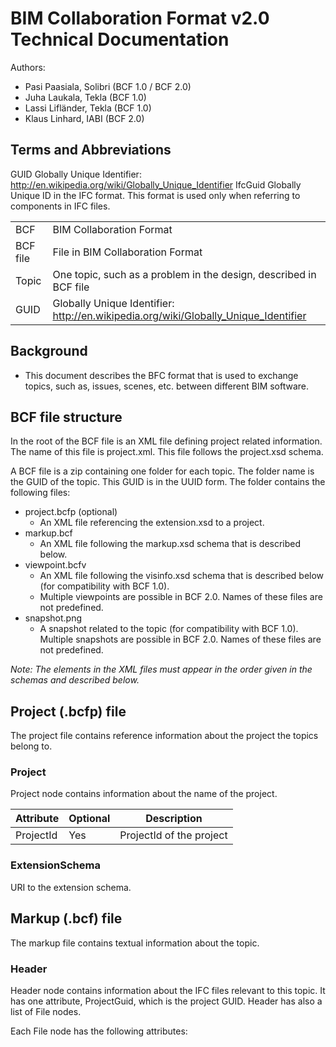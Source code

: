 # BIM Collaboration Format v2.0 Technical Documentation

Authors:

* Pasi Paasiala, Solibri (BCF 1.0 / BCF 2.0)
* Juha Laukala, Tekla (BCF 1.0)
* Lassi Lifländer, Tekla (BCF 1.0)
* Klaus Linhard, IABI (BCF 2.0)

## Terms and Abbreviations



GUID
Globally Unique Identifier: http://en.wikipedia.org/wiki/Globally_Unique_Identifier
IfcGuid
Globally Unique ID in the IFC format. This format is used only when referring to components in IFC files.


|       |           |  
| ------------- |:-------------|
| BCF      | BIM Collaboration Format |
| BCF file     | File in BIM Collaboration Format     |
| Topic | One topic, such as a problem in the design, described in BCF file    |
| GUID |Globally Unique Identifier: http://en.wikipedia.org/wiki/Globally_Unique_Identifier

## Background
* This document describes the BFC format that is used to exchange topics, such as, issues, scenes, etc. between different BIM software.

## BCF file structure
In the root of the BCF file is an XML file defining project related information. The name of this file is project.xml. This file follows the project.xsd schema.

A BCF file is a zip containing one folder for each topic. The folder name is the GUID of the topic. This GUID is in the UUID form. The folder contains the following files:

* project.bcfp (optional)
    - An XML file referencing the extension.xsd to a project.
* markup.bcf
    * An XML file following the markup.xsd schema that is described below.
* viewpoint.bcfv
    * An XML file following the visinfo.xsd schema that is described below (for compatibility with BCF 1.0).
    * Multiple viewpoints are possible in BCF 2.0. Names of these files are not predefined.
* snapshot.png 
    *  A snapshot related to the topic (for compatibility with BCF 1.0).
Multiple snapshots are possible in BCF 2.0. Names of these files are not predefined.


*Note: The elements in the XML files must appear in the order given in the schemas and described below.*

## Project (.bcfp) file

The project file contains reference information about the project the topics belong to.


### Project
Project node contains information about the name of the project. 


 Attribute | Optional | Description |  
:-----------|:------------|:------------:
 ProjectId  |        Yes |     ProjectId of the project
 
### ExtensionSchema
URI to the extension schema. 


## Markup (.bcf) file
The markup file contains textual information about the topic.

### Header
Header node contains information about the IFC files relevant to this topic. It has one attribute, ProjectGuid, which is the project GUID. Header has also a list of File nodes.

Each File node has the following attributes:



